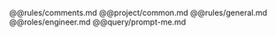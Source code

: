 @@rules/comments.md
@@project/common.md
@@rules/general.md
@@roles/engineer.md
@@query/prompt-me.md
